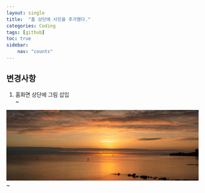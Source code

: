 ```yaml
---
layout: single
title:  "홈 상단에 사진을 추가했다."
categories: Coding
tags: [github]
toc: true
sidebar:
    nav: "counts"
---
```


## 변경사항

1. 홈화면 상단에 그림 삽입<br>
~<div class="title_image">
  <div class="t_img">
    <img src="/assets/images/sunrise-8235464.jpg" class="title_splash">
  </div>
</div>~
